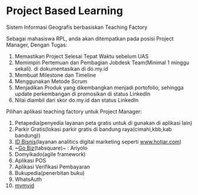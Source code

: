 # Project Based Learning

Sistem Informasi Geografis berbasiskan Teaching Factory

Sebagai mahasiswa RPL, anda akan ditempatkan pada posisi Project Manager, Dengan Tugas:
1. Memastikan Project Selesai Tepat Waktu sebelum UAS
2. Memimpin Pertemuan dan Pembagian Jobdesk Team(Minimal 1 minggu sekali). di dokumentasikan di do.my.id
3. Membuat Milestone dan Timeline
4. Menggunakan Metode Scrum
5. Menjadikan Produk yang dikembangkan menjadi portofolio, sehingga update perkembangan di promosikan di status LinkedIn 
6. Nilai diambil dari skor do.my.id dan status LinkedIn

Pilihan aplikasi teaching factory untuk Project Manager:
1. Petapedia(penyedia layanan peta gratis untuk di gunakan di aplikasi lain)
2. Parkir Gratis(lokasi parkir gratis di bandung raya(cimahi,kbb,kab bandung))
3. [ID Bisnis](https://id.biz.id)(layanan analitics digital marketing seperti www.hotjar.com)
4. ~[Go Biz](https://go.biz.id/)(tabsquare)~ : Ariyolo 
5. Domyikado(agile framework)
6. Aplikasi POS
7. Aplikasi Verifikasi Pembayaran
8. Bukupedia(penerbitan buku)
9. WhatsAuth
10. [mymyid](https://my.my.id)